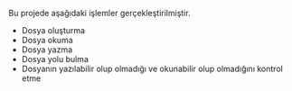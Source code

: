 Bu projede aşağıdaki işlemler gerçekleştirilmiştir.

* Dosya oluşturma
* Dosya okuma
* Dosya yazma
* Dosya yolu bulma
* Dosyanın yazılabilir olup olmadığı ve okunabilir olup olmadığını kontrol etme
